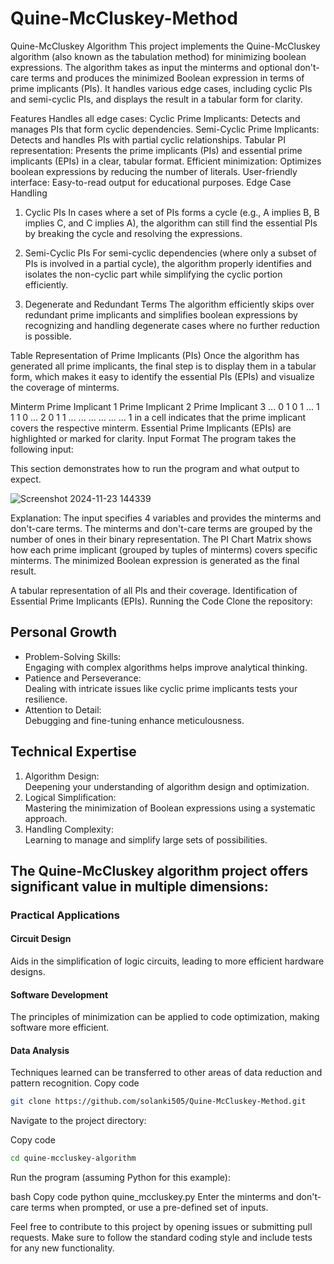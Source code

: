 # Quine-McCluskey-Method
Quine-McCluskey Algorithm
This project implements the Quine-McCluskey algorithm (also known as the tabulation method) for minimizing boolean expressions. The algorithm takes as input the minterms and optional don't-care terms and produces the minimized Boolean expression in terms of prime implicants (PIs). It handles various edge cases, including cyclic PIs and semi-cyclic PIs, and displays the result in a tabular form for clarity.

Features
Handles all edge cases:
Cyclic Prime Implicants: Detects and manages PIs that form cyclic dependencies.
Semi-Cyclic Prime Implicants: Detects and handles PIs with partial cyclic relationships.
Tabular PI representation: Presents the prime implicants (PIs) and essential prime implicants (EPIs) in a clear, tabular format.
Efficient minimization: Optimizes boolean expressions by reducing the number of literals.
User-friendly interface: Easy-to-read output for educational purposes.
Edge Case Handling
1. Cyclic PIs
In cases where a set of PIs forms a cycle (e.g., A implies B, B implies C, and C implies A), the algorithm can still find the essential PIs by breaking the cycle and resolving the expressions.

2. Semi-Cyclic PIs
For semi-cyclic dependencies (where only a subset of PIs is involved in a partial cycle), the algorithm properly identifies and isolates the non-cyclic part while simplifying the cyclic portion efficiently.

3. Degenerate and Redundant Terms
The algorithm efficiently skips over redundant prime implicants and simplifies boolean expressions by recognizing and handling degenerate cases where no further reduction is possible.

Table Representation of Prime Implicants (PIs)
Once the algorithm has generated all prime implicants, the final step is to display them in a tabular form, which makes it easy to identify the essential PIs (EPIs) and visualize the coverage of minterms.

Minterm	Prime Implicant 1	Prime Implicant 2	Prime Implicant 3	...
0	1	0	1	...
1	1	1	0	...
2	0	1	1	...
...	...	...	...	...
1 in a cell indicates that the prime implicant covers the respective minterm.
Essential Prime Implicants (EPIs) are highlighted or marked for clarity.
Input Format
The program takes the following input:

This section demonstrates how to run the program and what output to expect.


![Screenshot 2024-11-23 144339](https://github.com/user-attachments/assets/ea3d113d-b2d9-41b6-b887-3f1189b38826)


Explanation:
The input specifies 4 variables and provides the minterms and don't-care terms.
The minterms and don't-care terms are grouped by the number of ones in their binary representation.
The PI Chart Matrix shows how each prime implicant (grouped by tuples of minterms) covers specific minterms.
The minimized Boolean expression is generated as the final result.

A tabular representation of all PIs and their coverage.
Identification of Essential Prime Implicants (EPIs).
Running the Code
Clone the repository:
## Personal Growth
<ul>
  <li>Problem-Solving Skills: <br>Engaging with complex algorithms helps improve analytical thinking.</li>
  <li>Patience and Perseverance: <br>Dealing with intricate issues like cyclic prime implicants tests your resilience.</li>
  <li>Attention to Detail:<br>Debugging and fine-tuning enhance meticulousness.</li>
</ul>

## Technical Expertise
<ol>
  <li>Algorithm Design: <br>Deepening your understanding of algorithm design and optimization.</li>
 <li>Logical Simplification: <br>Mastering the minimization of Boolean expressions using a systematic approach.</li> 
  <li>Handling Complexity: <br>Learning to manage and simplify large sets of possibilities.</li>
</ol>

## The Quine-McCluskey algorithm project offers significant value in multiple dimensions:

### Practical Applications

#### Circuit Design
Aids in the simplification of logic circuits, leading to more efficient hardware designs.

#### Software Development
The principles of minimization can be applied to code optimization, making software more efficient.

#### Data Analysis
Techniques learned can be transferred to other areas of data reduction and pattern recognition.
Copy code
```bash
git clone https://github.com/solanki505/Quine-McCluskey-Method.git
```
Navigate to the project directory:


Copy code
```bash
cd quine-mccluskey-algorithm
```
Run the program (assuming Python for this example):

bash
Copy code
python quine_mccluskey.py
Enter the minterms and don't-care terms when prompted, or use a pre-defined set of inputs.

Feel free to contribute to this project by opening issues or submitting pull requests. Make sure to follow the standard coding style and include tests for any new functionality.

